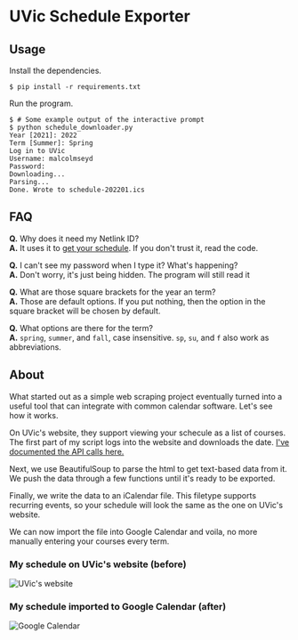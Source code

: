 # UVic Schedule Exporter

## Usage

Install the dependencies.
```shell
$ pip install -r requirements.txt
```

Run the program.
```shell
$ # Some example output of the interactive prompt
$ python schedule_downloader.py
Year [2021]: 2022
Term [Summer]: Spring
Log in to UVic
Username: malcolmseyd
Password: 
Downloading...
Parsing...
Done. Wrote to schedule-202201.ics
```

## FAQ

**Q.** Why does it need my Netlink ID?  
**A.** It uses it to [get your schedule](https://documenter.getpostman.com/view/9187076/SVtZwmUP). If you don't trust it, read the code.

**Q.** I can't see my password when I type it? What's happening?  
**A.** Don't worry, it's just being hidden. The program will still read it

**Q.** What are those square brackets for the year an term?  
**A.** Those are default options. If you put nothing, then the option in the square bracket will be chosen by default.

**Q.** What options are there for the term?  
**A.** `spring`, `summer`, and `fall`, case insensitive. `sp`, `su`, and `f` also work as abbreviations.

## About

What started out as a simple web scraping project eventually turned into a useful tool that can integrate with common calendar software. Let's see how it works.

On UVic's website, they support viewing your schecule as a list of courses. The first part of my script logs into the website and downloads the date. [I've documented the API calls here.](https://documenter.getpostman.com/view/9187076/SVtZwmUP)

Next, we use BeautifulSoup to parse the html to get text-based data from it. We push the data through a few functions until it's ready to be exported.

Finally, we write the data to an iCalendar file. This filetype supports recurring events, so your schedule will look the same as the one on UVic's website.

We can now import the file into Google Calendar and voila, no more manually entering your courses every term.

### My schedule on UVic's website (before)
![UVic's website](https://i.imgur.com/S6EF8iE.png)

### My schedule imported to Google Calendar (after)
![Google Calendar](https://i.imgur.com/4RdAeS5.png)
